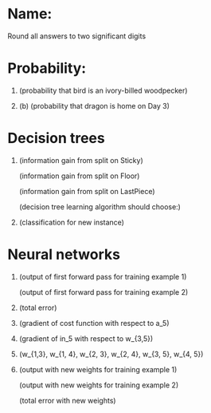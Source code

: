 # Name: 

Round all answers to two significant digits

# Probability:
1. (probability that bird is an ivory-billed woodpecker)

2. (b) (probability that dragon is home on Day 3)

# Decision trees
1. (information gain from split on Sticky)

   (information gain from split on Floor)
   
   (information gain from split on LastPiece)
   
   (decision tree learning algorithm should choose:)
   
2. (classification for new instance)

# Neural networks
1. (output of first forward pass for training example 1)

   (output of first forward pass for training example 2)
   
2. (total error)

3. (gradient of cost function with respect to a_5)

4. (gradient of in_5 with respect to w_{3,5})

5. (w_{1,3}, w_{1, 4}, w_{2, 3}, w_{2, 4}, w_{3, 5}, w_{4, 5})

6. (output with new weights for training example 1)

   (output with new weights for training example 2)
   
   (total error with new weights)
   
